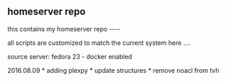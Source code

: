 homeserver repo
----------------
this contains my homeserver repo ----

all scripts are customized to match the current system here ....

source server: fedora 23 - docker enabled

2016.08.09
	* adding plexpy
	* update structures
	* remove noacl from tvh